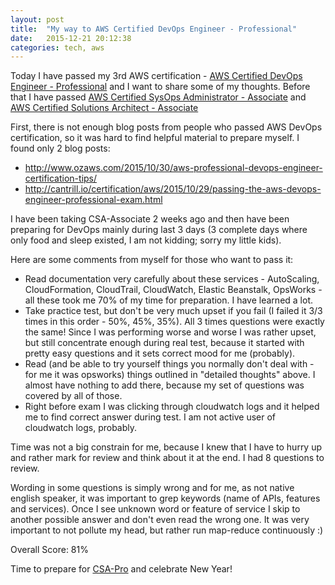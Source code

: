 ```yaml
---
layout: post
title:  "My way to AWS Certified DevOps Engineer - Professional"
date:   2015-12-21 20:12:38
categories: tech, aws
---
```


Today I have passed my 3rd AWS certification - [AWS Certified DevOps Engineer - Professional](https://aws.amazon.com/certification/certified-devops-engineer-professional/) and I want to share some of my thoughts.
Before that I have passed [AWS Certified SysOps Administrator - Associate](https://aws.amazon.com/certification/certified-sysops-admin-associate/) and [AWS Certified Solutions Architect - Associate](https://aws.amazon.com/certification/certified-solutions-architect-associate/)

First, there is not enough blog posts from people who passed AWS DevOps certification, so it was hard to find helpful material to prepare myself. I found only 2 blog posts:

* http://www.ozaws.com/2015/10/30/aws-professional-devops-engineer-certification-tips/
* http://cantrill.io/certification/aws/2015/10/29/passing-the-aws-devops-engineer-professional-exam.html

I have been taking CSA-Associate 2 weeks ago and then have been preparing for DevOps mainly during last 3 days (3 complete days where only food and sleep existed, I am not kidding; sorry my little kids).

Here are some comments from myself for those who want to pass it:

* Read documentation very carefully about these services - AutoScaling, CloudFormation, CloudTrail, CloudWatch, Elastic Beanstalk, OpsWorks - all these took me 70% of my time for preparation. I have learned a lot.
* Take practice test, but don't be very much upset if you fail (I failed it 3/3 times in this order - 50%, 45%, 35%). All 3 times questions were exactly the same! Since I was performing worse and worse I was rather upset, but still concentrate enough during real test, because it started with pretty easy questions and it sets correct mood for me (probably).
* Read (and be able to try yourself things you normally don't deal with - for me it was opsworks) things outlined in "detailed thoughts" above. I almost have nothing to add there, because my set of questions was covered by all of those.
* Right before exam I was clicking through cloudwatch logs and it helped me to find correct answer during test. I am not active user of cloudwatch logs, probably.

Time was not a big constrain for me, because I knew that I have to hurry up and rather mark for review and think about it at the end. I had 8 questions to review.

Wording in some questions is simply wrong and for me, as not native english speaker, it was important to grep keywords (name of APIs, features and services). Once I see unknown word or feature of service I skip to another possible answer and don't even read the wrong one. It was very important to not pollute my head, but rather run map-reduce continuously :)

Overall Score: 81%

Time to prepare for [CSA-Pro](https://aws.amazon.com/certification/certified-solutions-architect-professional/) and celebrate New Year!
